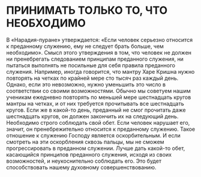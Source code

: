 # ПРИНИМАТЬ ТОЛЬКО ТО, ЧТО НЕОБХОДИМО

В «Нарадия-пуране» утверждается: «Если человек серьезно относится к преданному служению, ему не следует брать больше, чем необходимо». Смысл этого утверждения в том, что человек не должен ни пренебрегать следованием принципам преданного служения, ни пытаться выполнять не посильные для себя правила преданного служения. Например, иногда говорится, что мантру Харе Кришна нужно повторять на четках по крайней мере сто тысяч раз каждый день. Однако, если это невозможно, нужно уменьшить это число в соответствии со своими возможностями. Обычно мы советуем нашим ученикам ежедневно повторять по меньшей мере шестнадцать кругов мантры на четках, и от них требуется прочитывать все шестнадцать кругов. Если же в какой-то день, преданный не смог прочитать даже шестнадцать кругов, он должен закончить их на следующий день. Необходимо строго соблюдать свой обет. Если человек нарушает его, значит, он пренебрежительно относится к преданному служению. Такое отношение к служению Господу является оскорбительным. И если смотреть на эти оскорбления сквозь пальцы, мы не сможем прогрессировать в преданном служении. Лучше дать какой-то обет, касающийся принципов преданного служения, исходя из своих возможностей, и неукоснительно соблюдать его. Это будет способствовать нашему духовному совершенствованию.

